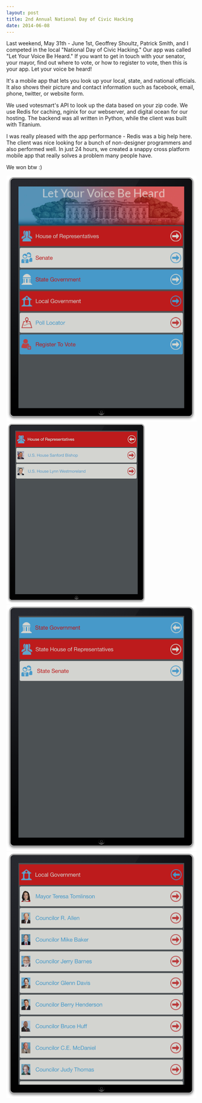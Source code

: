 ```yaml
---
layout: post
title: 2nd Annual National Day of Civic Hacking
date: 2014-06-08
---
```


Last weekend, May 31th - June 1st, Geoffrey Shoultz, Patrick Smith, and I competed in the local "National Day of Civic Hacking." Our app
was called "Let Your Voice Be Heard."  If you want to get in touch with your senator, your mayor, find out where to vote, or how to register
to vote, then this is your app. Let your voice be heard!

It's a mobile app that lets you look up your local, state, and national officials.  It also shows
their picture and contact information such as facebook, email, phone, twitter, or website form.

We used votesmart's API to look up the data based on your zip code.  We use Redis for caching, nginix for our webserver, and digital ocean
for our hosting.  The backend was all written in Python, while the client was built with Titanium.

I was really pleased with the app performance - Redis was a big help here.  The client was nice looking for a bunch of non-designer
programmers and also performed well. In just 24 hours, we created a snappy cross platform mobile app that really solves a problem 
many people have.

We won btw :)

![Let your voice be heard](/images/lyvbh1.png)
![Let your voice be heard](/images/lyvbh2.png)
![Let your voice be heard](/images/lyvbh3.png)
![Let your voice be heard](/images/lyvbh4.png)